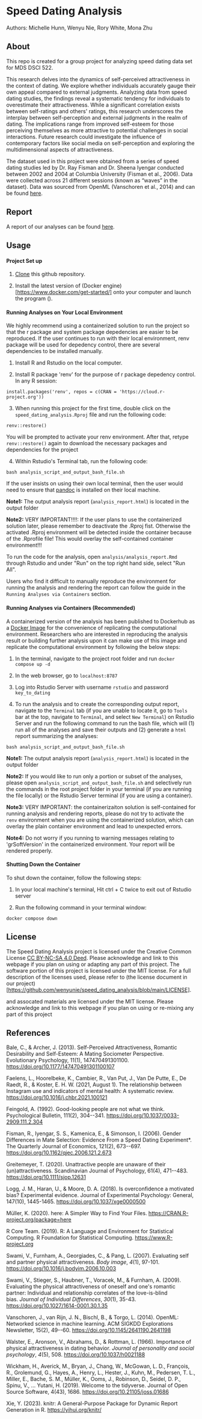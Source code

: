 # Speed Dating Analysis

Authors: Michelle Hunn, Wenyu Nie, Rory White, Mona Zhu

## About

This repo is created for a group project for analyzing speed dating data set for MDS DSCI 522.

This research delves into the dynamics of self-perceived attractiveness in the context of dating. We explore whether individuals accurately gauge their own appeal compared to external judgments. Analyzing data from speed dating studies, the findings reveal a systematic tendency for individuals to overestimate their attractiveness. While a significant correlation exists between self-ratings and others' ratings, this research underscores the interplay between self-perception and external judgments in the realm of dating. The implications range from improved self-esteem for those perceiving themselves as more attractive to potential challenges in social interactions. Future research could investigate the influence of contemporary factors like social media on self-perception and exploring the multidimensional aspects of attractiveness.

The dataset used in this project were obtained from a series of speed dating studies led by Dr. Ray Fisman and Dr. Sheena Iyengar conducted between 2002 and 2004 at Columbia University (Fisman et al., 2006). Data were collected across 21 different sessions (known as “waves” in the dataset). Data was sourced from OpenML (Vanschoren et al., 2014) and can be found [here](http://www.stat.columbia.edu/~gelman/arm/examples/speed.dating/).

## Report

A report of our analyses can be found [here](https://ubc-mds.github.io/speed_dating_analysis/output/analysis_report.html).


## Usage

#### Project Set up

1. [Clone](https://docs.github.com/en/repositories/creating-and-managing-repositories/cloning-a-repository) this github repository.

2. Install the latest version of (Docker engine)[https://www.docker.com/get-started/] onto your computer and launch the program ().

#### Running Analyses on Your Local Environment

We highly recommend using a containerized solution to run the project so that the r package and system package depedencies are easier to be reproduced. If the user continues to run with their local environment, renv package will be used for depedency control, there are several dependencies to be installed manually.
1. Install R and Rstudio on the local computer.

2. Install R package 'renv' for the purpose of r package depedency control. In any R session:
   
```
install.packages('renv', repos = c(CRAN = 'https://cloud.r-project.org'))
```

3. When running this project for the first time, double click on the `speed_dating_analysis.Rproj` file and run the following code:

```
renv::restore()
```

You will be prompted to activate your renv environment. After that, retype `renv::restore()` again to download the necessary packages and dependencies for the project

4. Within Rstudio's Terminal tab, run the following code: 
```
bash analysis_script_and_output_bash_file.sh
```
If the user insists on using their own local terminal, then the user would need to ensure that [pandoc](https://pandoc.org/installing.html) is installed on their local machine.

**Note1:** The output analysis report (`analysis_report.html`) is located in the output folder

**Note2:** VERY IMPORTANT!!!!: If the user plans to use the containerized solution later, please remember to deactivate the .Rproj fist. Otherwise the activated .Rproj environment will be detected inside the container because of the .Rprofile file! This would overlay the self-contained container environment!!!


To run the code for the analysis, open `analysis/analysis_report.Rmd` through Rstudio and under "Run" on the top right hand side, select "Run All". 

Users who find it difficult to manually reproduce the environment for running the analysis and rendering the report can follow the guide in the `Running Analyses via Containers` section.


#### Running Analyses via Containers (Recommended)

A containerized version of the analysis has been published to Dockerhub as a [Docker Image](https://hub.docker.com/repository/docker/wenyunie/dsci522-rocker-speed-dating/general) for the convenience of replicating the computational environment. Researchers who are interested in reproducing the analysis result or building further analysis upon it can make use of this image and replicate the computational environment by following the below steps:

1. In the terminal, navigate to the project root folder and run `docker compose up -d`

2. In the web browser, go to `localhost:8787`

3. Log into Rstudio Server with username `rstudio` and password `key_to_dating`

4. To run the analysis and to create the corresponding output report, navigate to the `Terminal` tab (if you are unable to locate it, go to `Tools` bar at the top, navigate to `Terminal`, and select `New Terminal`) on Rstudio Server and run the following command to run the bash file, which will (1) run all of the analyses and save their outputs and (2) generate a `html` report summarizing the analyses:

```
bash analysis_script_and_output_bash_file.sh
```

**Note1:** The output analysis report (`analysis_report.html`) is located in the output folder

**Note2:** If you would like to run only a portion or subset of the analyses, please open `analysis_script_and_output_bash_file.sh` and selectively run the commands in the root project folder in your terminal (if you are running the file locally) or the Rstudio Server terminal (if you are using a container).

**Note3:** VERY IMPORTANT: the containerizaiton solution is self-contained for running analysis and rendering reports, please do not try to activate the `renv` environment when you are using the containerized solution, which can overlay the plain container environment and lead to unexpected errors.

**Note4:** Do not worry if you running to warning messages relating to 'grSoftVersion' in the containerized environment. Your report will be rendered properly.

#### Shutting Down the Container

To shut down the container, follow the following steps:

1. In your local machine's terminal, Hit ctrl + C twice to exit out of Rstudio server

2. Run the following command in your terminal window:

```
docker compose down
```

## License

The Speed Dating Analysis project is licensed under the Creative Common License [CC BY-NC-SA 4.0 Deed](https://creativecommons.org/licenses/by-nc-sa/4.0/). Please acknowledge and link to this webpage if you plan on using or adapting any part of this project. The software portion of this project is licensed under the MIT license. For a full description of the licenses used, please refer to (the license document in our project)[https://github.com/wenyunie/speed_dating_analysis/blob/main/LICENSE].

and assocated materials are licensed under the MIT license. Please acknowledge and link to this webpage if you plan on using or re-mixing any part of this project

## References

Bale, C., & Archer, J. (2013). Self-Perceived Attractiveness, Romantic Desirability and Self-Esteem: A Mating Sociometer Perspective. Evolutionary Psychology, 11(1), 147470491301100. <https://doi.org/10.1177/147470491301100107>

Faelens, L., Hoorelbeke, K., Cambier, R., Van Put, J., Van De Putte, E., De Raedt, R., & Koster, E. H. W. (2021, August 1). The relationship between Instagram use and indicators of mental health: A systematic review. <https://doi.org/10.1016/j.chbr.2021.100121>

Feingold, A. (1992). Good-looking people are not what we think. Psychological Bulletin, 111(2), 304--341. <https://doi.org/10.1037/0033-2909.111.2.304>

Fisman, R., Iyengar, S. S., Kamenica, E., & Simonson, I. (2006). Gender Differences in Mate Selection: Evidence From a Speed Dating Experiment\*. The Quarterly Journal of Economics, 121(2), 673--697. <https://doi.org/10.1162/qjec.2006.121.2.673>

Greitemeyer, T. (2020). Unattractive people are unaware of their (un)attractiveness. Scandinavian Journal of Psychology, 61(4), 471--483. <https://doi.org/10.1111/sjop.12631>

Logg, J. M., Haran, U., & Moore, D. A. (2018). Is overconfidence a motivated bias? Experimental evidence. Journal of Experimental Psychology: General, 147(10), 1445-1465. <https://doi.org/10.1037/xge0000500>

Müller, K. (2020). here: A Simpler Way to Find Your Files. <https://CRAN.R-project.org/package=here>

R Core Team. (2019). R: A Language and Environment for Statistical Computing. R Foundation for Statistical Computing. <https://www.R-project.org>

Swami, V., Furnham, A., Georgiades, C., & Pang, L. (2007). Evaluating self and partner physical attractiveness. *Body image*, *4*(1), 97-101. <https://doi.org/10.1016/j.bodyim.2006.10.003>

Swami, V., Stieger, S., Haubner, T., Voracek, M., & Furnham, A. (2009). Evaluating the physical attractiveness of oneself and one\'s romantic partner: Individual and relationship correlates of the love-is-blind bias. *Journal of Individual Differences*, *30*(1), 35-43. <https://doi.org/10.1027/1614-0001.30.1.35>

Vanschoren, J., van Rijn, J. N., Bischl, B., & Torgo, L. (2014). OpenML: Networked science in machine learning. ACM SIGKDD Explorations Newsletter, 15(2), 49--60. <https://doi.org/10.1145/2641190.2641198>

Walster, E., Aronson, V., Abrahams, D., & Rottman, L. (1966). Importance of physical attractiveness in dating behavior. *Journal of personality and social psychology*, *4*(5), 508. <https://doi.org/10.1037/h0021188>

Wickham, H., Averick, M., Bryan, J., Chang, W., McGowan, L. D., François, R., Grolemund, G., Hayes, A., Henry, L., Hester, J., Kuhn, M., Pedersen, T. L., Miller, E., Bache, S. M., Müller, K., Ooms, J., Robinson, D., Seidel, D. P., Spinu, V., ... Yutani, H. (2019). Welcome to the tidyverse. Journal of Open Source Software, 4(43), 1686. <https://doi.org/10.21105/joss.01686>

Xie, Y. (2023). knitr: A General-Purpose Package for Dynamic Report Generation in R. <https://yihui.org/knitr/>
